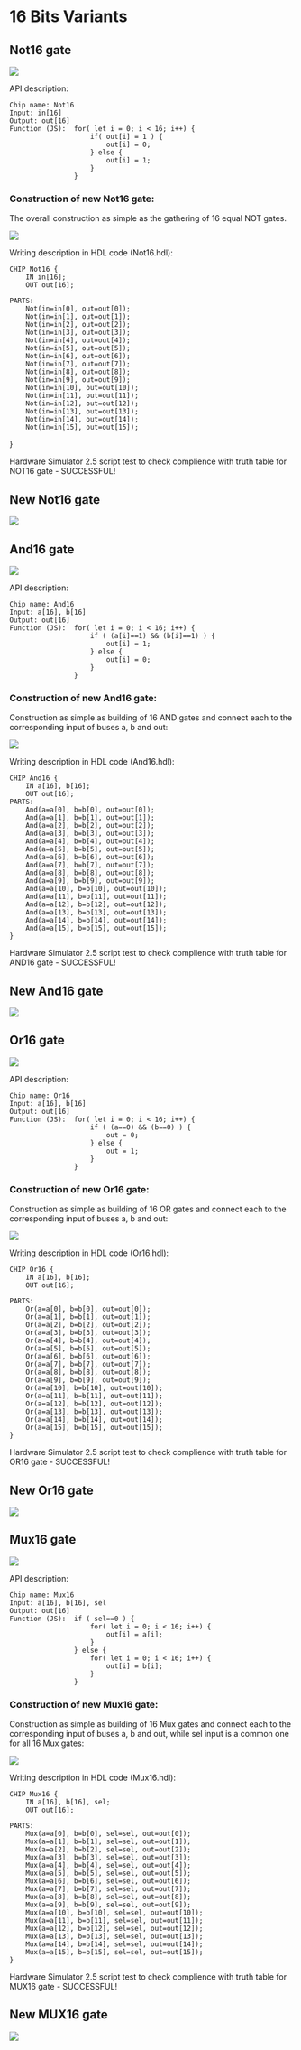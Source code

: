 # 16 Bits Variants

## Not16 gate

![](slides/NOT16.svg)

API description:

	Chip name: Not16
	Input: in[16]
	Output: out[16]
	Function (JS):	for( let i = 0; i < 16; i++) {
						if( out[i] = 1 ) {
							out[i] = 0;
						} else {
							out[i] = 1;
						}
					}

### Construction of new Not16 gate:

The overall construction as simple as the gathering of 16 equal NOT gates.

![](slides/NOT16(NAND).svg)

Writing description in HDL code (Not16.hdl):

    CHIP Not16 {
    	IN in[16];
    	OUT out[16];

    PARTS:
		Not(in=in[0], out=out[0]);
		Not(in=in[1], out=out[1]);
		Not(in=in[2], out=out[2]);
		Not(in=in[3], out=out[3]);
		Not(in=in[4], out=out[4]);
		Not(in=in[5], out=out[5]);
		Not(in=in[6], out=out[6]);
		Not(in=in[7], out=out[7]);
		Not(in=in[8], out=out[8]);
		Not(in=in[9], out=out[9]);
		Not(in=in[10], out=out[10]);
		Not(in=in[11], out=out[11]);
		Not(in=in[12], out=out[12]);
		Not(in=in[13], out=out[13]);
		Not(in=in[14], out=out[14]);
		Not(in=in[15], out=out[15]);
}

Hardware Simulator 2.5 script test to check complience with truth table for NOT16 gate - SUCCESSFUL!

## New Not16 gate

![](slides/NOT16+.svg)

## And16 gate

![](slides/AND16.svg)

API description:

	Chip name: And16
	Input: a[16], b[16]
	Output: out[16]	
	Function (JS):	for( let i = 0; i < 16; i++) {
						if ( (a[i]==1) && (b[i]==1) ) {
                        	out[i] = 1;
						} else {
                        	out[i] = 0;
                    	}
					}

### Construction of new And16 gate:

Construction as simple as building of 16 AND gates and connect each to the corresponding input of buses a, b and out:

![](slides/AND16(NAND).svg)

Writing description in HDL code (And16.hdl):

    CHIP And16 {
        IN a[16], b[16];
        OUT out[16];
    PARTS:
        And(a=a[0], b=b[0], out=out[0]);
	    And(a=a[1], b=b[1], out=out[1]);
	    And(a=a[2], b=b[2], out=out[2]);
	    And(a=a[3], b=b[3], out=out[3]);
	    And(a=a[4], b=b[4], out=out[4]);
	    And(a=a[5], b=b[5], out=out[5]);
	    And(a=a[6], b=b[6], out=out[6]);
	    And(a=a[7], b=b[7], out=out[7]);
	    And(a=a[8], b=b[8], out=out[8]);
	    And(a=a[9], b=b[9], out=out[9]);
	    And(a=a[10], b=b[10], out=out[10]);
	    And(a=a[11], b=b[11], out=out[11]);
	    And(a=a[12], b=b[12], out=out[12]);
	    And(a=a[13], b=b[13], out=out[13]);
	    And(a=a[14], b=b[14], out=out[14]);
	    And(a=a[15], b=b[15], out=out[15]); 	
    }

Hardware Simulator 2.5 script test to check complience with truth table for AND16 gate - SUCCESSFUL!

## New And16 gate

![](slides/AND16+.svg)

## Or16 gate

![](slides/OR16.svg)

API description:

	Chip name: Or16
	Input: a[16], b[16]
	Output: out[16]
	Function (JS):	for( let i = 0; i < 16; i++) {
						if ( (a==0) && (b==0) ) {
                        	out = 0;
                    	} else {
                        	out = 1;
                    	}
					}

### Construction of new Or16 gate:

Construction as simple as building of 16 OR gates and connect each to the corresponding input of buses a, b and out:

![](slides/OR16(NAND).svg)

Writing description in HDL code (Or16.hdl):

	CHIP Or16 {
    	IN a[16], b[16];
    	OUT out[16];

    PARTS:
		Or(a=a[0], b=b[0], out=out[0]);
		Or(a=a[1], b=b[1], out=out[1]);
		Or(a=a[2], b=b[2], out=out[2]);
		Or(a=a[3], b=b[3], out=out[3]);
		Or(a=a[4], b=b[4], out=out[4]);
		Or(a=a[5], b=b[5], out=out[5]);
		Or(a=a[6], b=b[6], out=out[6]);
		Or(a=a[7], b=b[7], out=out[7]);
		Or(a=a[8], b=b[8], out=out[8]);
		Or(a=a[9], b=b[9], out=out[9]);
		Or(a=a[10], b=b[10], out=out[10]);
		Or(a=a[11], b=b[11], out=out[11]);
		Or(a=a[12], b=b[12], out=out[12]);
		Or(a=a[13], b=b[13], out=out[13]);
		Or(a=a[14], b=b[14], out=out[14]);
		Or(a=a[15], b=b[15], out=out[15]);
	}

Hardware Simulator 2.5 script test to check complience with truth table for OR16 gate - SUCCESSFUL!

## New Or16 gate

![](slides/OR16+.svg)

## Mux16 gate

![](slides/MUX16.svg)

API description:

	Chip name: Mux16
	Input: a[16], b[16], sel
	Output: out[16]
	Function (JS):	if ( sel==0 ) {
						for( let i = 0; i < 16; i++) {
							out[i] = a[i];
						}
					} else {
						for( let i = 0; i < 16; i++) {
							out[i] = b[i];
						}
					}

### Construction of new Mux16 gate:

Construction as simple as building of 16 Mux gates and connect each to the corresponding input of buses a, b and out, while sel input is a common one for all 16 Mux gates:

![](slides/MUX16(NAND).svg)

Writing description in HDL code (Mux16.hdl):

	CHIP Mux16 {
    	IN a[16], b[16], sel;
    	OUT out[16];

    PARTS:
    	Mux(a=a[0], b=b[0], sel=sel, out=out[0]);
		Mux(a=a[1], b=b[1], sel=sel, out=out[1]);
		Mux(a=a[2], b=b[2], sel=sel, out=out[2]);
		Mux(a=a[3], b=b[3], sel=sel, out=out[3]);
		Mux(a=a[4], b=b[4], sel=sel, out=out[4]);
		Mux(a=a[5], b=b[5], sel=sel, out=out[5]);
		Mux(a=a[6], b=b[6], sel=sel, out=out[6]);
		Mux(a=a[7], b=b[7], sel=sel, out=out[7]);
		Mux(a=a[8], b=b[8], sel=sel, out=out[8]);
		Mux(a=a[9], b=b[9], sel=sel, out=out[9]);
		Mux(a=a[10], b=b[10], sel=sel, out=out[10]);
		Mux(a=a[11], b=b[11], sel=sel, out=out[11]);
		Mux(a=a[12], b=b[12], sel=sel, out=out[12]);
		Mux(a=a[13], b=b[13], sel=sel, out=out[13]);
		Mux(a=a[14], b=b[14], sel=sel, out=out[14]);
		Mux(a=a[15], b=b[15], sel=sel, out=out[15]);
	}

Hardware Simulator 2.5 script test to check complience with truth table for MUX16 gate - SUCCESSFUL!

## New MUX16 gate

![](slides/MUX16+.svg)